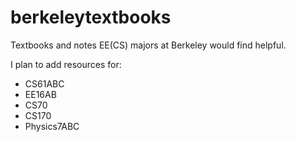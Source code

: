 # berkeleytextbooks
Textbooks and notes EE(CS) majors at Berkeley would find helpful. 

I plan to add resources for: 
 - CS61ABC
 - EE16AB
 - CS70
 - CS170
 - Physics7ABC
